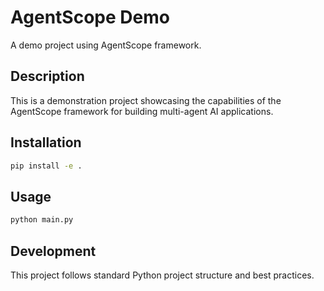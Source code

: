 # AgentScope Demo

A demo project using AgentScope framework.

## Description

This is a demonstration project showcasing the capabilities of the AgentScope framework for building multi-agent AI applications.

## Installation

```bash
pip install -e .
```

## Usage

```bash
python main.py
```

## Development

This project follows standard Python project structure and best practices.